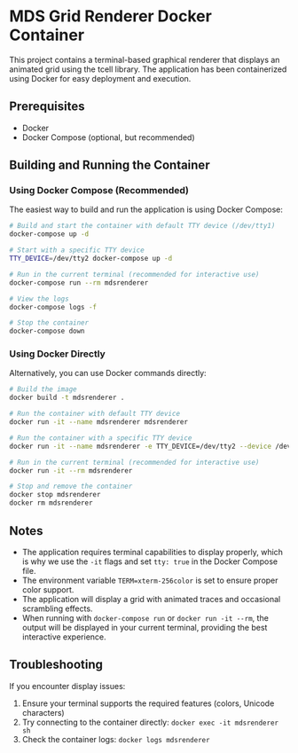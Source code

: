 # MDS Grid Renderer Docker Container

This project contains a terminal-based graphical renderer that displays an animated grid using the tcell library. The application has been containerized using Docker for easy deployment and execution.

## Prerequisites

- Docker
- Docker Compose (optional, but recommended)

## Building and Running the Container

### Using Docker Compose (Recommended)

The easiest way to build and run the application is using Docker Compose:

```bash
# Build and start the container with default TTY device (/dev/tty1)
docker-compose up -d

# Start with a specific TTY device
TTY_DEVICE=/dev/tty2 docker-compose up -d

# Run in the current terminal (recommended for interactive use)
docker-compose run --rm mdsrenderer

# View the logs
docker-compose logs -f

# Stop the container
docker-compose down
```

### Using Docker Directly

Alternatively, you can use Docker commands directly:

```bash
# Build the image
docker build -t mdsrenderer .

# Run the container with default TTY device
docker run -it --name mdsrenderer mdsrenderer

# Run the container with a specific TTY device
docker run -it --name mdsrenderer -e TTY_DEVICE=/dev/tty2 --device /dev/tty2:/dev/tty2 mdsrenderer

# Run in the current terminal (recommended for interactive use)
docker run -it --rm mdsrenderer

# Stop and remove the container
docker stop mdsrenderer
docker rm mdsrenderer
```

## Notes

- The application requires terminal capabilities to display properly, which is why we use the `-it` flags and set `tty: true` in the Docker Compose file.
- The environment variable `TERM=xterm-256color` is set to ensure proper color support.
- The application will display a grid with animated traces and occasional scrambling effects.
- When running with `docker-compose run` or `docker run -it --rm`, the output will be displayed in your current terminal, providing the best interactive experience.

## Troubleshooting

If you encounter display issues:

1. Ensure your terminal supports the required features (colors, Unicode characters)
2. Try connecting to the container directly: `docker exec -it mdsrenderer sh`
3. Check the container logs: `docker logs mdsrenderer`